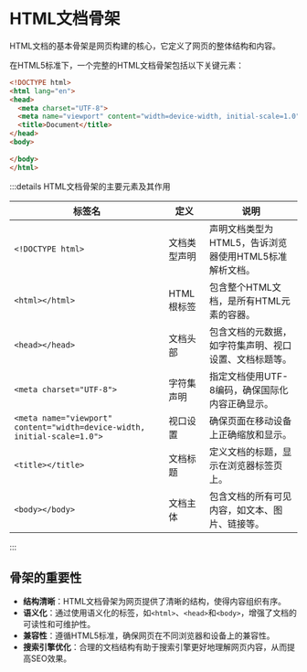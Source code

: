 # HTML文档骨架

HTML文档的基本骨架是网页构建的核心，它定义了网页的整体结构和内容。

在HTML5标准下，一个完整的HTML文档骨架包括以下关键元素：

```html
<!DOCTYPE html>
<html lang="en">
<head>
  <meta charset="UTF-8">
  <meta name="viewport" content="width=device-width, initial-scale=1.0">
  <title>Document</title>
</head>
<body>
  
</body>
</html>
```

:::details HTML文档骨架的主要元素及其作用

| 标签名                                                       | 定义         | 说明                                                   |
| ------------------------------------------------------------ | ------------ | ------------------------------------------------------ |
| `<!DOCTYPE html>`                                            | 文档类型声明 | 声明文档类型为HTML5，告诉浏览器使用HTML5标准解析文档。 |
| `<html></html>`                                              | HTML根标签   | 包含整个HTML文档，是所有HTML元素的容器。               |
| `<head></head>`                                              | 文档头部     | 包含文档的元数据，如字符集声明、视口设置、文档标题等。 |
| `<meta charset="UTF-8">`                                     | 字符集声明   | 指定文档使用UTF-8编码，确保国际化内容正确显示。        |
| `<meta name="viewport" content="width=device-width, initial-scale=1.0">` | 视口设置     | 确保页面在移动设备上正确缩放和显示。                   |
| `<title></title>`                                            | 文档标题     | 定义文档的标题，显示在浏览器标签页上。                 |
| `<body></body>`                                              | 文档主体     | 包含文档的所有可见内容，如文本、图片、链接等。         |

:::

## 骨架的重要性

- **结构清晰**：HTML文档骨架为网页提供了清晰的结构，使得内容组织有序。
- **语义化**：通过使用语义化的标签，如`<html>`、`<head>`和`<body>`，增强了文档的可读性和可维护性。
- **兼容性**：遵循HTML5标准，确保网页在不同浏览器和设备上的兼容性。
- **搜索引擎优化**：合理的文档结构有助于搜索引擎更好地理解网页内容，从而提高SEO效果。
